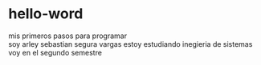 # hello-word
mis primeros pasos para programar  
soy arley sebastian segura vargas estoy estudiando inegieria de sistemas voy en el segundo semestre 

